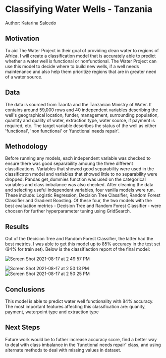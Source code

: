 # Classifying Water Wells - Tanzania 
Author: Katarina Salcedo

## Motivation
To aid The Water Project in their goal of providing clean water to regions of Africa. I will create a classification model that is accurately able to predict whether a water well is functional or nonfunctional. The Water Project can use this model to decide where to build new wells, if a well needs maintenance and also help them prioritize regions that are in greater need of a water source. 

## Data
The data is sourced from Taarifa and the Tanzanian Ministry of Water. It contains around 59,000 rows and 40 independent variables describing the well's geographical location, funder, management, surrounding population, quantity and quality of water, extraction type, water source, if payment is required, etc. The target variable describes the status of the well as either 'functional', 'non functional' or 'functional needs repair'. 

## Methodology
Before running any models, each independent variable was checked to ensure there was good separability amoung the three different classifications. Variables that showed good separability were used in the classificaton model and variables that showed little to no separability were dropped. Pandas get_dummies function was used on the categorical variables and class imbalance was also checked. After cleaning the data and selecting useful independent variables, four vanilla models were run. These include: Logistic Regression, Decision Tree Classifier, Random Forest Classifier and Gradient Boosting. Of these four, the two models with the best evaluation metrics - Decision Tree and Random Forest Classifier - were choosen for further hyperparameter tuning using GridSearch. 

## Results 
Out of the Decision Tree and Random Forest Classifier, the latter had the best metrics. I was able to get this model up to 85% accuracy in the test set (94% for train set). Below is the classifiaction report of the final model: 

![Screen Shot 2021-08-17 at 2 49 57 PM](https://user-images.githubusercontent.com/81720110/129805372-ad3c9fcc-dac2-4ed7-9eb0-47affc0bda27.png)

![Screen Shot 2021-08-17 at 2 50 13 PM](https://user-images.githubusercontent.com/81720110/129805399-f94fe565-b618-4d63-9080-8696e80961aa.png)
![Screen Shot 2021-08-17 at 2 50 25 PM](https://user-images.githubusercontent.com/81720110/129805408-b6f3900e-4eb8-4352-a701-83d6fd9eca20.png)

## Conclusions
This model is able to predict water well functionality with 84% accuracy. The most important features affecting this classification are: quanity, payment, waterpoint type and extraction type

## Next Steps
Future work would be to futher increase accuracy score, find a better way to deal with class imbalance in the 'functional needs repair' class, and using alternate methods to deal with missing values in dataset.  
